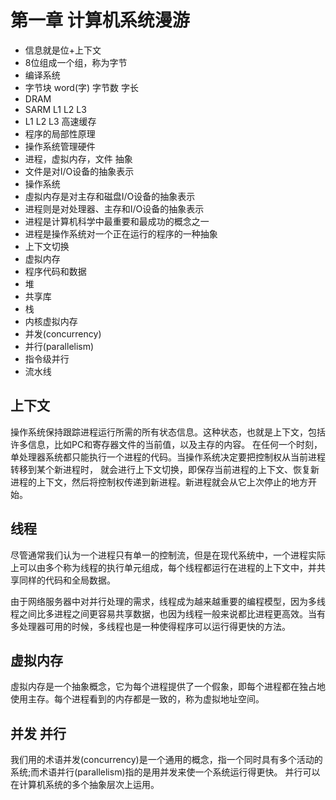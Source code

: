 #  第一章 计算机系统漫游

- 信息就是位+上下文
- 8位组成一个组，称为字节
- 编译系统
- 字节块 word(字) 字节数 字长
- DRAM
- SARM L1 L2 L3
- L1 L2 L3 高速缓存
- 程序的局部性原理
- 操作系统管理硬件
- 进程，虚拟内存，文件 抽象
- 文件是对I/O设备的抽象表示
- 操作系统
- 虛拟内存是对主存和磁盘I/O设备的抽象表示 
- 进程则是对处理器、主存和I/O设备的抽象表示
- 进程是计算机科学中最重要和最成功的概念之一
- 进程是操作系统对一个正在运行的程序的一种抽象
- 上下文切换
- 虚拟内存
- 程序代码和数据
- 堆
- 共享库
- 栈
- 内核虚拟内存
- 并发(concurrency)
- 并行(parallelism)
- 指令级并行
- 流水线


## 上下文

操作系统保持跟踪进程运行所需的所有状态信息。这种状态，也就是上下文，包括许多信息，比如PC和寄存器文件的当前值，以及主存的内容。
在任何一个时刻，单处理器系统都只能执行一个进程的代码。当操作系统决定要把控制权从当前进程转移到某个新进程时，
就会进行上下文切换，即保存当前进程的上下文、恢复新进程的上下文，然后将控制权传递到新进程。新进程就会从它上次停止的地方开始。

## 线程

尽管通常我们认为一个进程只有单一的控制流，但是在现代系统中，一个进程实际上可以由多个称为线程的执行单元组成，每个线程都运行在进程的上下文中，并共享同样的代码和全局数据。

由于网络服务器中对并行处理的需求，线程成为越来越重要的编程模型，因为多线程之间比多进程之间更容易共享数据，也因为线程一般来说都比进程更高效。当有多处理器可用的时候，多线程也是一种使得程序可以运行得更快的方法。

## 虚拟内存

虛拟内存是一个抽象概念，它为每个进程提供了一个假象，即每个进程都在独占地使用主存。每个进程看到的内存都是一致的，称为虚拟地址空间。

## 并发 并行

我们用的术语并发(concurrency)是一个通用的概念，指一个同时具有多个活动的系统;而术语并行(parallelism)指的是用并发来使一个系统运行得更快。
并行可以在计算机系统的多个抽象层次上运用。
